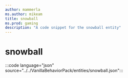 ```yaml
---
author: mammerla
ms.author: mikeam
title: snowball
ms.prod: gaming
description: "A code snippet for the snowball entity"
---
```


# snowball

:::code language="json" source="../../VanillaBehaviorPack/entities/snowball.json":::